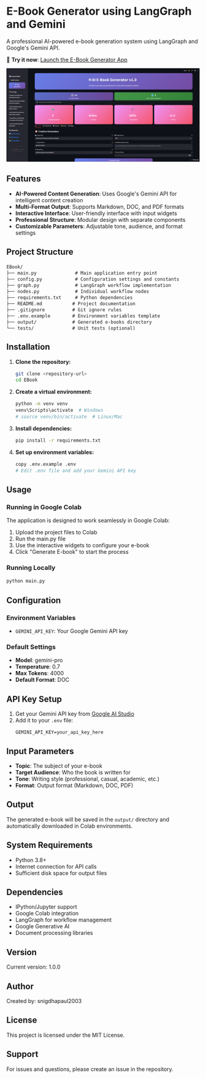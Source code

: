 # E-Book Generator using LangGraph and Gemini

A professional AI-powered e-book generation system using LangGraph and Google's Gemini API.

🚀 **Try it now**: [Launch the E-Book Generator App](https://ai-ebook-generator.streamlit.app/)

![E-Book Generator App Preview](assets/app_preview.png)

## Features

- **AI-Powered Content Generation**: Uses Google's Gemini API for intelligent content creation
- **Multi-Format Output**: Supports Markdown, DOC, and PDF formats
- **Interactive Interface**: User-friendly interface with input widgets
- **Professional Structure**: Modular design with separate components
- **Customizable Parameters**: Adjustable tone, audience, and format settings

## Project Structure

```
EBook/
├── main.py              # Main application entry point
├── config.py            # Configuration settings and constants
├── graph.py             # LangGraph workflow implementation
├── nodes.py             # Individual workflow nodes
├── requirements.txt     # Python dependencies
├── README.md           # Project documentation
├── .gitignore          # Git ignore rules
├── .env.example        # Environment variables template
├── output/             # Generated e-books directory
└── tests/              # Unit tests (optional)
```

## Installation

1. **Clone the repository:**
   ```bash
   git clone <repository-url>
   cd EBook
   ```

2. **Create a virtual environment:**
   ```bash
   python -m venv venv
   venv\Scripts\activate  # Windows
   # source venv/bin/activate  # Linux/Mac
   ```

3. **Install dependencies:**
   ```bash
   pip install -r requirements.txt
   ```

4. **Set up environment variables:**
   ```bash
   copy .env.example .env
   # Edit .env file and add your Gemini API key
   ```

## Usage

### Running in Google Colab

The application is designed to work seamlessly in Google Colab:

1. Upload the project files to Colab
2. Run the main.py file
3. Use the interactive widgets to configure your e-book
4. Click "Generate E-book" to start the process

### Running Locally

```python
python main.py
```

## Configuration

### Environment Variables

- `GEMINI_API_KEY`: Your Google Gemini API key

### Default Settings

- **Model**: gemini-pro
- **Temperature**: 0.7
- **Max Tokens**: 4000
- **Default Format**: DOC

## API Key Setup

1. Get your Gemini API key from [Google AI Studio](https://makersuite.google.com/app/apikey)
2. Add it to your `.env` file:
   ```
   GEMINI_API_KEY=your_api_key_here
   ```

## Input Parameters

- **Topic**: The subject of your e-book
- **Target Audience**: Who the book is written for
- **Tone**: Writing style (professional, casual, academic, etc.)
- **Format**: Output format (Markdown, DOC, PDF)

## Output

The generated e-book will be saved in the `output/` directory and automatically downloaded in Colab environments.

## System Requirements

- Python 3.8+
- Internet connection for API calls
- Sufficient disk space for output files

## Dependencies

- IPython/Jupyter support
- Google Colab integration
- LangGraph for workflow management
- Google Generative AI
- Document processing libraries

## Version

Current version: 1.0.0

## Author

Created by: snigdhapaul2003

## License

This project is licensed under the MIT License.

## Support

For issues and questions, please create an issue in the repository.
